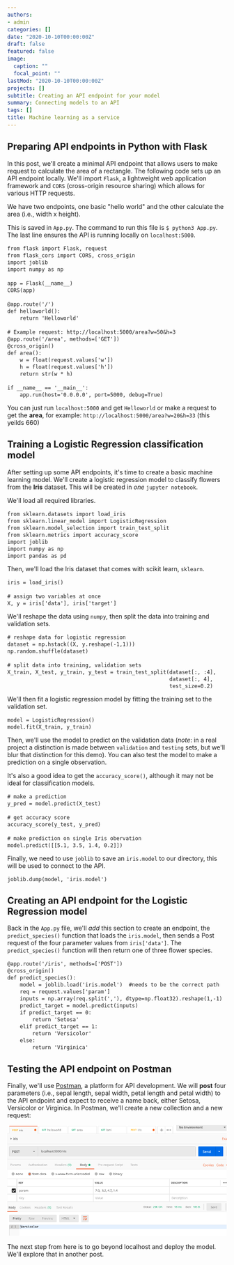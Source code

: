 ```yaml
---
authors:
- admin
categories: []
date: "2020-10-10T00:00:00Z"
draft: false
featured: false
image:
  caption: ""
  focal_point: ""
lastMod: "2020-10-10T00:00:00Z"
projects: []
subtitle: Creating an API endpoint for your model
summary: Connecting models to an API
tags: []
title: Machine learning as a service
---
```


## Preparing API endpoints in Python with Flask

In this post, we'll create a minimal API endpoint that allows users to make request to calculate the area of a rectangle. The following code sets up an API endpoint locally. We'll import `Flask`, a lightweight web application framework and `CORS` (cross-origin resource sharing) which allows for various HTTP requests. 

We have two endpoints, one basic "hello world" and the other calculate the area (i.e., width x height).

This is saved in `App.py`. The command to run this file is `$ python3 App.py`. The last line ensures the API is running locally on `localhost:5000`. 

```
from flask import Flask, request
from flask_cors import CORS, cross_origin
import joblib
import numpy as np 

app = Flask(__name__)
CORS(app)

@app.route('/')
def helloworld():
    return 'Helloworld'

# Example request: http://localhost:5000/area?w=50&h=3
@app.route('/area', methods=['GET'])
@cross_origin()
def area():
    w = float(request.values['w'])
    h = float(request.values['h'])
    return str(w * h)

if __name__ == '__main__':
    app.run(host='0.0.0.0', port=5000, debug=True)
```

You can just run `localhost:5000` and get `Helloworld` or make a request to get the **area**, for example: `http://localhost:5000/area?w=20&h=33` (this yeilds 660)


## Training a Logistic Regression classification model

After setting up some API endpoints, it's time to create a basic machine learning model. We'll create a logistic regression model to classify flowers from the **Iris** dataset. This will be created in *one* `jupyter notebook`. 

We'll load all required libraries.
```
from sklearn.datasets import load_iris
from sklearn.linear_model import LogisticRegression
from sklearn.model_selection import train_test_split
from sklearn.metrics import accuracy_score
import joblib
import numpy as np
import pandas as pd
```

Then, we'll load the Iris dataset that comes with scikit learn, `sklearn`.

```
iris = load_iris()

# assign two variables at once
X, y = iris['data'], iris['target']
```

We'll reshape the data using `numpy`, then split the data into training and validation sets.

```
# reshape data for logistic regression
dataset = np.hstack((X, y.reshape(-1,1)))
np.random.shuffle(dataset)

# split data into training, validation sets
X_train, X_test, y_train, y_test = train_test_split(dataset[:, :4],
                                                    dataset[:, 4],
                                                    test_size=0.2)
```

We'll then fit a logistic regression model by fitting the training set to the validation set.

```
model = LogisticRegression()
model.fit(X_train, y_train)
```

Then, we'll use the model to predict on the validation data (*note*: in a real project a distinction is made between `validation` and `testing` sets, but we'll blur that distinction for this demo). You can also test the model to make a prediction on a single observation.

It's also a good idea to get the `accuracy_score()`, although it may not be ideal for classification models. 



```
# make a prediction
y_pred = model.predict(X_test)

# get accuracy score
accuracy_score(y_test, y_pred)

# make prediction on single Iris obervation
model.predict([[5.1, 3.5, 1.4, 0.2]])

```

Finally, we need to use `joblib` to save an `iris.model` to our directory, this will be used to connect to the API. 

```
joblib.dump(model, 'iris.model')
```

## Creating an API endpoint for the Logistic Regression model

Back in the `App.py` file, we'll *add* this section to create an endpoint, the `predict_species()` function that loads the `iris.model`, then sends a Post request of the four parameter values from `iris['data']`. The `predict_species()` function will then return one of three flower species.

```
@app.route('/iris', methods=['POST'])
@cross_origin()
def predict_species():
    model = joblib.load('iris.model')  #needs to be the correct path
    req = request.values['param']
    inputs = np.array(req.split(','), dtype=np.float32).reshape(1,-1)
    predict_target = model.predict(inputs)
    if predict_target == 0:
        return 'Setosa'
    elif predict_target == 1:
        return 'Versicolor'
    else:
        return 'Virginica'

```

## Testing the API endpoint on Postman

Finally, we'll use [Postman](https://www.postman.com/), a platform for API development. We will **post** four parameters (i.e., sepal length, sepal width, petal length and petal width) to the API endpoint and expect to receive a name back, either Setosa, Versicolor or Virginica. 
In Postman, we'll create a new collection and a new request:

![png](./postman.png)

The next step from here is to go beyond localhost and deploy the model. We'll explore that in another post. 







